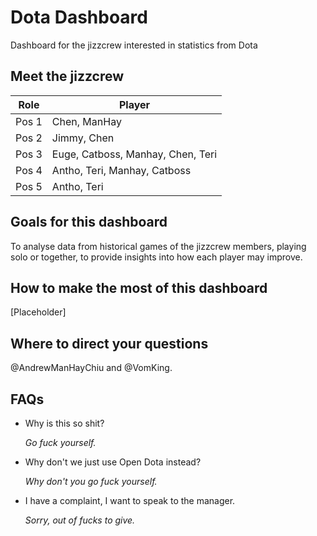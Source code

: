 # Dota Dashboard
Dashboard for the jizzcrew interested in statistics from Dota

## Meet the jizzcrew

Role | Player
----- | -----
Pos 1 | Chen, ManHay
Pos 2 | Jimmy, Chen
Pos 3 | Euge, Catboss, Manhay, Chen, Teri
Pos 4 | Antho, Teri, Manhay, Catboss
Pos 5 | Antho, Teri

## Goals for this dashboard
To analyse data from historical games of the jizzcrew members, playing solo or together, to provide insights into how each player may improve.

## How to make the most of this dashboard
[Placeholder]

## Where to direct your questions
@AndrewManHayChiu and @VomKing. 

## FAQs
* Why is this so shit? 

    *Go fuck yourself.*
* Why don't we just use Open Dota instead?

    *Why don't you go fuck yourself.*
* I have a complaint, I want to speak to the manager.
 
    *Sorry, out of fucks to give.*
